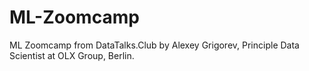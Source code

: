 # ML-Zoomcamp
ML Zoomcamp from DataTalks.Club by Alexey Grigorev, Principle Data Scientist at OLX Group, Berlin.
